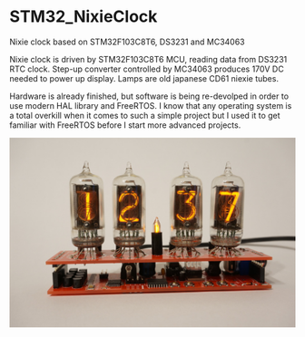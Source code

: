 # STM32_NixieClock
Nixie clock based on STM32F103C8T6, DS3231 and MC34063

Nixie clock is driven by STM32F103C8T6 MCU, reading data from DS3231 RTC clock. Step-up converter controlled by MC34063 produces 170V DC needed to power up display. Lamps are old japanese CD61 niexie tubes. 

Hardware is already finished, but software is being re-devolped in order to use modern HAL library and FreeRTOS. I know that any operating system is a total overkill when it comes to such a simple project but I used it to get familiar with FreeRTOS before I start more advanced projects.

![NixieClock](https://github.com/wjklimek1/STM32_NixieClock/blob/master/NixieClockFinal.jpg?raw=true)